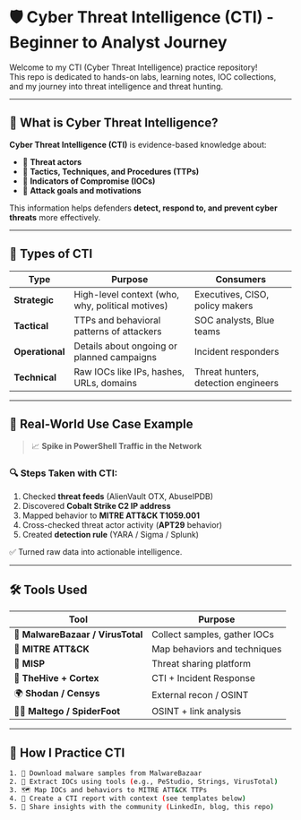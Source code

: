 # 🛡️ Cyber Threat Intelligence (CTI) - Beginner to Analyst Journey

Welcome to my CTI (Cyber Threat Intelligence) practice repository!  
This repo is dedicated to hands-on labs, learning notes, IOC collections, and my journey into threat intelligence and threat hunting.

---

## 📘 What is Cyber Threat Intelligence?

**Cyber Threat Intelligence (CTI)** is evidence-based knowledge about:

- 🎯 **Threat actors**
- 🧠 **Tactics, Techniques, and Procedures (TTPs)**
- 🧩 **Indicators of Compromise (IOCs)**
- 🎯 **Attack goals and motivations**

This information helps defenders **detect, respond to, and prevent cyber threats** more effectively.

---

## 🧩 Types of CTI

| Type         | Purpose                                               | Consumers                      |
|--------------|--------------------------------------------------------|--------------------------------|
| **Strategic** | High-level context (who, why, political motives)       | Executives, CISO, policy makers |
| **Tactical**  | TTPs and behavioral patterns of attackers              | SOC analysts, Blue teams        |
| **Operational**| Details about ongoing or planned campaigns            | Incident responders             |
| **Technical** | Raw IOCs like IPs, hashes, URLs, domains               | Threat hunters, detection engineers |

---

## 🧪 Real-World Use Case Example

> 📈 **Spike in PowerShell Traffic in the Network**

### 🔍 Steps Taken with CTI:

1. Checked **threat feeds** (AlienVault OTX, AbuseIPDB)
2. Discovered **Cobalt Strike C2 IP address**
3. Mapped behavior to **MITRE ATT&CK T1059.001**
4. Cross-checked threat actor activity (**APT29** behavior)
5. Created **detection rule** (YARA / Sigma / Splunk)

✅ Turned raw data into actionable intelligence.

---

## 🛠 Tools Used

| Tool              | Purpose                            |
|-------------------|-------------------------------------|
| 🧪 **MalwareBazaar / VirusTotal** | Collect samples, gather IOCs |
| 🧠 **MITRE ATT&CK**          | Map behaviors and techniques  |
| 🧵 **MISP**                  | Threat sharing platform       |
| 🧬 **TheHive + Cortex**       | CTI + Incident Response       |
| 🌍 **Shodan / Censys**        | External recon / OSINT        |
| 🕵️‍♂️ **Maltego / SpiderFoot**  | OSINT + link analysis         |

---

## 🔧 How I Practice CTI

```bash
1. 🐾 Download malware samples from MalwareBazaar
2. 🔎 Extract IOCs using tools (e.g., PeStudio, Strings, VirusTotal)
3. 🗺️ Map IOCs and behaviors to MITRE ATT&CK TTPs
4. 📑 Create a CTI report with context (see templates below)
5. 💬 Share insights with the community (LinkedIn, blog, this repo)
